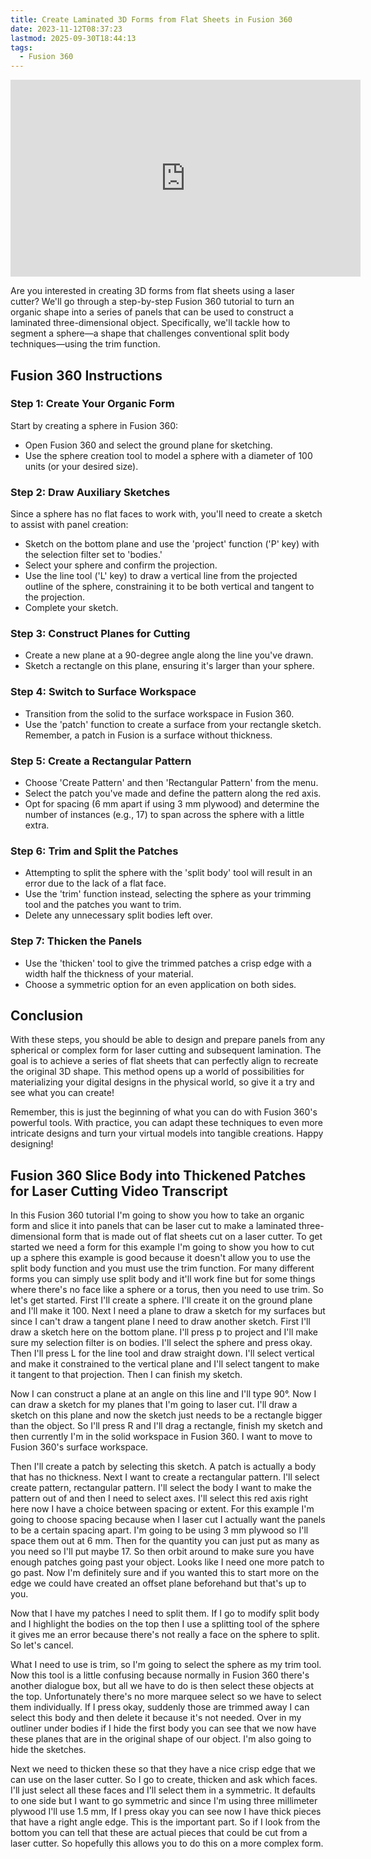 ```yaml
---
title: Create Laminated 3D Forms from Flat Sheets in Fusion 360
date: 2023-11-12T08:37:23
lastmod: 2025-09-30T18:44:13
tags:
  - Fusion 360
---
```


<div class="video-grid">
<div class="iframe-16-9-container"><iframe class="youTubeIframe" title="YouTube video player" src="https://www.youtube.com/embed/dWYMBVTUvDA?si=YMfzNNNKFWJkFKPW?rel=0" width="560" height="315" frameborder="0" allow="accelerometer; autoplay; clipboard-write; encrypted-media; gyroscope; picture-in-picture; web-share" referrerpolicy="strict-origin-when-cross-origin" allowfullscreen></iframe>
</div>
</div>

Are you interested in creating 3D forms from flat sheets using a laser cutter? We'll go through a step-by-step Fusion 360 tutorial to turn an organic shape into a series of panels that can be used to construct a laminated three-dimensional object. Specifically, we'll tackle how to segment a sphere—a shape that challenges conventional split body techniques—using the trim function.

## Fusion 360 Instructions

### Step 1: Create Your Organic Form

Start by creating a sphere in Fusion 360:

- Open Fusion 360 and select the ground plane for sketching.
- Use the sphere creation tool to model a sphere with a diameter of 100 units (or your desired size).

### Step 2: Draw Auxiliary Sketches

Since a sphere has no flat faces to work with, you'll need to create a sketch to assist with panel creation:

- Sketch on the bottom plane and use the 'project' function ('P' key) with the selection filter set to 'bodies.'
- Select your sphere and confirm the projection.
- Use the line tool ('L' key) to draw a vertical line from the projected outline of the sphere, constraining it to be both vertical and tangent to the projection.
- Complete your sketch.

### Step 3: Construct Planes for Cutting

- Create a new plane at a 90-degree angle along the line you've drawn.
- Sketch a rectangle on this plane, ensuring it's larger than your sphere.

### Step 4: Switch to Surface Workspace

- Transition from the solid to the surface workspace in Fusion 360.
- Use the 'patch' function to create a surface from your rectangle sketch. Remember, a patch in Fusion is a surface without thickness.

### Step 5: Create a Rectangular Pattern

- Choose 'Create Pattern' and then 'Rectangular Pattern' from the menu.
- Select the patch you've made and define the pattern along the red axis.
- Opt for spacing (6 mm apart if using 3 mm plywood) and determine the number of instances (e.g., 17) to span across the sphere with a little extra.

### Step 6: Trim and Split the Patches

- Attempting to split the sphere with the 'split body' tool will result in an error due to the lack of a flat face.
- Use the 'trim' function instead, selecting the sphere as your trimming tool and the patches you want to trim.
- Delete any unnecessary split bodies left over.

### Step 7: Thicken the Panels

- Use the 'thicken' tool to give the trimmed patches a crisp edge with a width half the thickness of your material.
- Choose a symmetric option for an even application on both sides.

## Conclusion

With these steps, you should be able to design and prepare panels from any spherical or complex form for laser cutting and subsequent lamination. The goal is to achieve a series of flat sheets that can perfectly align to recreate the original 3D shape. This method opens up a world of possibilities for materializing your digital designs in the physical world, so give it a try and see what you can create!

Remember, this is just the beginning of what you can do with Fusion 360's powerful tools. With practice, you can adapt these techniques to even more intricate designs and turn your virtual models into tangible creations. Happy designing!

## Fusion 360 Slice Body into Thickened Patches for Laser Cutting Video Transcript

In this Fusion 360 tutorial I'm going to show you how to take an organic form and slice it into panels that can be laser cut to make a laminated three-dimensional form that is made out of flat sheets cut on a laser cutter.
To get started we need a form for this example I'm going to show you how to cut up a sphere this example is good because it doesn't allow you to use the split body function and you must use the trim function. For many different forms you can simply use split body and it'll work fine but for some things where there's no face like a sphere or a torus, then you need to use trim.
So let's get started. First I'll create a sphere. I'll create it on the ground plane and I'll make it 100. Next I need a plane to draw a sketch for my surfaces but since I can't draw a tangent plane I need to draw another sketch. First I'll draw a sketch here on the bottom plane. I'll press p to project and I'll make sure my selection filter is on bodies. I'll select the sphere and press okay. Then I'll press L for the line tool and draw straight down. I'll select vertical and make it constrained to the vertical plane and I'll select tangent to make it tangent to that projection. Then I can finish my sketch.

Now I can construct a plane at an angle on this line and I'll type 90°. Now I can draw a sketch for my planes that I'm going to laser cut. I'll draw a sketch on this plane and now the sketch just needs to be a rectangle bigger than the object. So I'll press R and I'll drag a rectangle, finish my sketch and then currently I'm in the solid workspace in Fusion 360. I want to move to Fusion 360's surface workspace.

Then I'll create a patch by selecting this sketch. A patch is actually a body that has no thickness. Next I want to create a rectangular pattern. I'll select create pattern, rectangular pattern. I'll select the body I want to make the pattern out of and then I need to select axes. I'll select this red axis right here now I have a choice between spacing or extent. For this example I'm going to choose spacing because when I laser cut I actually want the panels to be a certain spacing apart. I'm going to be using 3 mm plywood so I'll space them out at 6 mm. Then for the quantity you can just put as many as you need so I'll put maybe 17. So then orbit around to make sure you have enough patches going past your object. Looks like I need one more patch to go past. Now I'm definitely sure and if you wanted this to start more on the edge we could have created an offset plane beforehand but that's up to you.

Now that I have my patches I need to split them. If I go to modify split body and I highlight the bodies on the top then I use a splitting tool of the sphere it gives me an error because there's not really a face on the sphere to split. So let's cancel.

What I need to use is trim, so I'm going to select the sphere as my trim tool. Now this tool is a little confusing because normally in Fusion 360 there's another dialogue box, but all we have to do is then select these objects at the top. Unfortunately there's no more marquee select so we have to select them individually. If I press okay, suddenly those are trimmed away I can select this body and then delete it because it's not needed. Over in my outliner under bodies if I hide the first body you can see that we now have these planes that are in the original shape of our object. I'm also going to hide the sketches.

Next we need to thicken these so that they have a nice crisp edge that we can use on the laser cutter. So I go to create, thicken and ask which faces. I'll just select all these faces and I'll select them in a symmetric. It defaults to one side but I want to go symmetric and since I'm using three millimeter plywood I'll use 1.5 mm, If I press okay you can see now I have thick pieces that have a right angle edge. This is the important part. So if I look from the bottom you can tell that these are actual pieces that could be cut from a laser cutter. So hopefully this allows you to do this on a more complex form.
